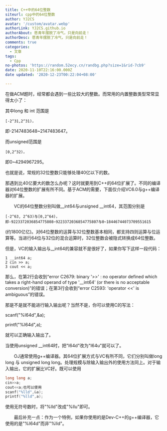 ```yaml
---
title: C++中的64位整数
siteurl: cpp中的64位整数
author: YJ2CS
avatar: '/custom/avatar.webp'
authorLink: YJ2CS.github.io
authorAbout: 愿青年摆脱了冷气，只是向前走！
authorDesc: 愿青年摆脱了冷气，只是向前走！
comments: true
categories:
  - 文章
tags:
  - Cpp
no-photos: 'https://random.52ecy.cn/randbg.php?size=1&rid-7cb9'
date: 2020-11-10T22:16:00.000Z
date updated: '2020-12-23T00:22:04+08:00'

---
```


在做ACM题时，经常都会遇到一些比较大的整数。而常用的内置整数类型常常显得太小了：

其中long 和 int 范围是

```text
[-2^31,2^31)，
```

即-2147483648~2147483647。

而unsigned范围是

```text
[0,2^32)，
```

即0~4294967295。

也就是说，常规的32位整数只能够处理40亿以下的数。

那遇到比40亿要大的数怎么办呢？这时就要用到C++的64位扩展了。不同的编译器对64位整数的扩展有所不同。基于ACM的需要，下面仅介绍VC6.0与g++编译器的扩展。

　　VC的64位整数分别叫做__int64与unsigned __int64，其范围分别是

```text
[-2^63, 2^63)与[0,2^64)，
即-9223372036854775808~9223372036854775807与0~18446744073709551615

```

(约1800亿亿)。对64位整数的运算与32位整数基本相同，都支持四则运算与位运算等。当进行64位与32位的混合运算时，32位整数会被隐式转换成64位整数。

但是，VC的输入输出与__int64的兼容就不是很好了，如果你写下这样一段代码：

    1 __int64 a;
    2 cin >> a;
    3 cout << a;

那么，在第2行会收到“error C2679: binary '>>' : no operator defined which takes a right-hand operand of type '__int64' (or there is no acceptable conversion)”的错误；在第3行会收到“error C2593: 'operator <<' is ambiguous”的错误。

那是不是就不能进行输入输出呢？当然不是，你可以使用C的写法：

scanf("%I64d",&a);

printf("%I64d",a);

就可以正确输入输出了。

当使用unsigned __int64时，把"I64d"改为"I64u"就可以了。

　　OJ通常使用g++编译器。其64位扩展方式与VC有所不同，它们分别叫做long long 与 unsigned long long。处理规模与除输入输出外的使用方法同上。对于输入输出，它的扩展比VC好。既可以使用

```C
long long a;
cin>>a;
cout<<a;也可以使用
scanf("%lld",&a);
printf("%lld",a);
```

使用无符号数时，将"%lld"改成"%llu"即可。

　　最后补充一点：作为一个特例，如果你使用的是Dev-C++的g++编译器，它使用的是"%I64d"而非"%lld"。
